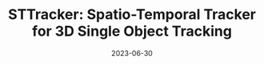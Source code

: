 ---
title: "STTracker: Spatio-Temporal Tracker for 3D Single Object Tracking"
image: '/images/sttracker.png'
excerpt: '**Yubo Cui**, Zhiheng Li, Zheng Fang'
collection: publications
permalink: /publication/sttracker
date: 2023-06-30
venue: 'IEEE Robotics and Automation Letters (RAL)'
paperurl: '/files/STTracker.pdf'
link: 'https://ieeexplore.ieee.org/document/10168228'
# citation: 'Z. Fang, S. Zhou, Y. Cui and S. Scherer. 3D-SiamRPN: An End-to-End Learning Method for Real-Time 3D Single Object Tracking Using Raw Point Cloud. in IEEE Sensors Journal, vol. 21, no. 4, pp. 4995-5011, 15 Feb.15, 2021, doi: 10.1109/JSEN.2020.3033034.'
---
